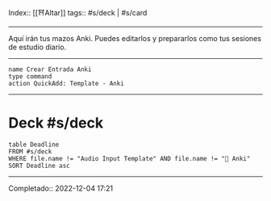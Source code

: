 Index:: [[⛩️Altar]]
tags:: #s/deck | #s/card 

---------------------------

Aquí irán tus mazos Anki. Puedes editarlos y prepararlos como tus sesiones de estudio diario.

------------------------------

```button
name Crear Entrada Anki
type command
action QuickAdd: Template - Anki
```

-------------------------


# Deck #s/deck
```dataview
table Deadline
FROM #s/deck 
WHERE file.name != "Audio Input Template" AND file.name != "💎 Anki"
SORT Deadline asc
```

----------------------

Completado:: 2022-12-04 17:21